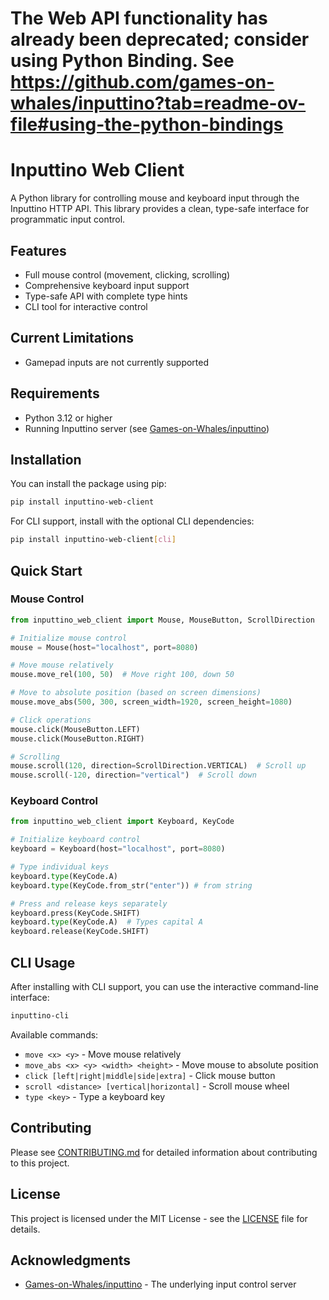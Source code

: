 # The Web API functionality has already been deprecated; consider using Python Binding. See https://github.com/games-on-whales/inputtino?tab=readme-ov-file#using-the-python-bindings

# Inputtino Web Client

A Python library for controlling mouse and keyboard input through the Inputtino HTTP API. This library provides a clean, type-safe interface for programmatic input control.

## Features

- Full mouse control (movement, clicking, scrolling)
- Comprehensive keyboard input support
- Type-safe API with complete type hints
- CLI tool for interactive control

## Current Limitations

- Gamepad inputs are not currently supported

## Requirements

- Python 3.12 or higher
- Running Inputtino server (see [Games-on-Whales/inputtino](https://github.com/games-on-whales/inputtino))

## Installation

You can install the package using pip:

```bash
pip install inputtino-web-client
```

For CLI support, install with the optional CLI dependencies:

```bash
pip install inputtino-web-client[cli]
```

## Quick Start

### Mouse Control

```python
from inputtino_web_client import Mouse, MouseButton, ScrollDirection

# Initialize mouse control
mouse = Mouse(host="localhost", port=8080)

# Move mouse relatively
mouse.move_rel(100, 50)  # Move right 100, down 50

# Move to absolute position (based on screen dimensions)
mouse.move_abs(500, 300, screen_width=1920, screen_height=1080)

# Click operations
mouse.click(MouseButton.LEFT)
mouse.click(MouseButton.RIGHT)

# Scrolling
mouse.scroll(120, direction=ScrollDirection.VERTICAL)  # Scroll up
mouse.scroll(-120, direction="vertical")  # Scroll down
```

### Keyboard Control

```python
from inputtino_web_client import Keyboard, KeyCode

# Initialize keyboard control
keyboard = Keyboard(host="localhost", port=8080)

# Type individual keys
keyboard.type(KeyCode.A)
keyboard.type(KeyCode.from_str("enter")) # from string

# Press and release keys separately
keyboard.press(KeyCode.SHIFT)
keyboard.type(KeyCode.A)  # Types capital A
keyboard.release(KeyCode.SHIFT)
```

## CLI Usage

After installing with CLI support, you can use the interactive command-line interface:

```bash
inputtino-cli
```

Available commands:

- `move <x> <y>` - Move mouse relatively
- `move_abs <x> <y> <width> <height>` - Move mouse to absolute position
- `click [left|right|middle|side|extra]` - Click mouse button
- `scroll <distance> [vertical|horizontal]` - Scroll mouse wheel
- `type <key>` - Type a keyboard key

## Contributing

Please see [CONTRIBUTING.md](CONTRIBUTING.md) for detailed information about contributing to this project.

## License

This project is licensed under the MIT License - see the [LICENSE](LICENSE) file for details.

## Acknowledgments

- [Games-on-Whales/inputtino](https://github.com/games-on-whales/inputtino) - The underlying input control server
